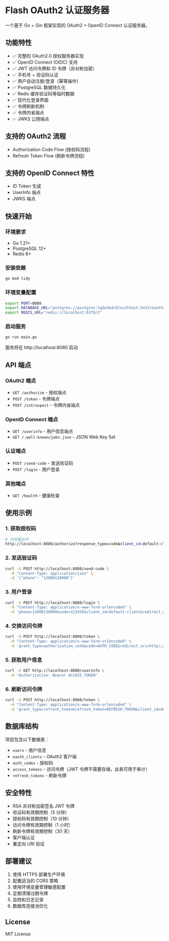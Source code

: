 # Flash OAuth2 认证服务器

一个基于 Go + Gin 框架实现的 OAuth2 + OpenID Connect 认证服务器。

## 功能特性

- ✅ 完整的 OAuth2.0 授权服务器实现
- ✅ OpenID Connect (OIDC) 支持
- ✅ JWT 访问令牌和 ID 令牌（非对称加密）
- ✅ 手机号 + 验证码认证
- ✅ 用户自动注册/登录（幂等操作）
- ✅ PostgreSQL 数据持久化
- ✅ Redis 缓存验证码等临时数据
- ✅ 现代化登录界面
- ✅ 令牌刷新机制
- ✅ 令牌内省端点
- ✅ JWKS 公钥端点

## 支持的 OAuth2 流程

- Authorization Code Flow (授权码流程)
- Refresh Token Flow (刷新令牌流程)

## 支持的 OpenID Connect 特性

- ID Token 生成
- UserInfo 端点
- JWKS 端点

## 快速开始

### 环境要求

- Go 1.21+
- PostgreSQL 12+
- Redis 6+

### 安装依赖

```bash
go mod tidy
```

### 环境变量配置

```bash
export PORT=8080
export DATABASE_URL="postgres://postgres:1q2w3e4r@localhost:5432/oauth2?sslmode=disable"
export REDIS_URL="redis://localhost:6379/2"
```

### 启动服务

```bash
go run main.go
```

服务将在 http://localhost:8080 启动

## API 端点

### OAuth2 端点

- `GET /authorize` - 授权端点
- `POST /token` - 令牌端点
- `POST /introspect` - 令牌内省端点

### OpenID Connect 端点

- `GET /userinfo` - 用户信息端点
- `GET /.well-known/jwks.json` - JSON Web Key Set

### 认证端点

- `POST /send-code` - 发送验证码
- `POST /login` - 用户登录

### 其他端点

- `GET /health` - 健康检查

## 使用示例

### 1. 获取授权码

```bash
# 浏览器访问
http://localhost:8080/authorize?response_type=code&client_id=default-client&redirect_uri=http://localhost:3000/callback&scope=openid%20profile&state=xyz
```

### 2. 发送验证码

```bash
curl -X POST http://localhost:8080/send-code \
  -H "Content-Type: application/json" \
  -d '{"phone": "13800138000"}'
```

### 3. 用户登录

```bash
curl -X POST http://localhost:8080/login \
  -H "Content-Type: application/x-www-form-urlencoded" \
  -d 'phone=13800138000&code=123456&client_id=default-client&redirect_uri=http://localhost:3000/callback&scope=openid%20profile&state=xyz'
```

### 4. 交换访问令牌

```bash
curl -X POST http://localhost:8080/token \
  -H "Content-Type: application/x-www-form-urlencoded" \
  -d 'grant_type=authorization_code&code=AUTH_CODE&redirect_uri=http://localhost:3000/callback&client_id=default-client&client_secret=default-secret'
```

### 5. 获取用户信息

```bash
curl -X GET http://localhost:8080/userinfo \
  -H "Authorization: Bearer ACCESS_TOKEN"
```

### 6. 刷新访问令牌

```bash
curl -X POST http://localhost:8080/token \
  -H "Content-Type: application/x-www-form-urlencoded" \
  -d 'grant_type=refresh_token&refresh_token=REFRESH_TOKEN&client_id=default-client&client_secret=default-secret'
```

## 数据库结构

项目包含以下数据表：

- `users` - 用户信息
- `oauth_clients` - OAuth2 客户端
- `auth_codes` - 授权码
- `access_tokens` - 访问令牌（JWT 令牌不需要存储，此表可用于审计）
- `refresh_tokens` - 刷新令牌

## 安全特性

- RSA 非对称加密签名 JWT 令牌
- 验证码有效期控制（5 分钟）
- 授权码有效期控制（10 分钟）
- 访问令牌有效期控制（1 小时）
- 刷新令牌有效期控制（30 天）
- 客户端认证
- 重定向 URI 验证

## 部署建议

1. 使用 HTTPS 部署生产环境
2. 配置适当的 CORS 策略
3. 使用环境变量管理敏感配置
4. 定期清理过期令牌
5. 监控和日志记录
6. 数据库连接池优化

## License

MIT License
